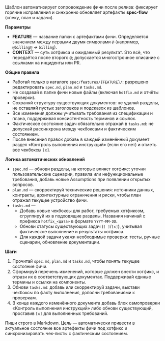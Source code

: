 <!-- spec-flow: хотфикс фичи -->

Шаблон автоматизирует сопровождение фичи после релиза: фиксирует горячие исправления и синхронно обновляет артефакты **spec-flow** (спеку, план и задачи).

**Параметры**

- **FEATURE** — название папки с артефактами фичи. Определяется значением между первыми двумя символами `@` (например, `@billing@` → `billing`).
- **CONTEXT** — суть хотфикса и ожидаемый результат. Это всё, что передаётся после второго `@`; допускается многострочное описание с ссылками на инциденты или PR.

**Общие правила**

- Работай только в каталоге `spec/features/{FEATURE}/`: разрешено редактировать `spec.md`, `plan.md` и `tasks.md`.
- Не создавай в папке фичи новые файлы (включая `hotfix.md` и отчёты проверки).
- Сохраняй структуру существующих документов: не удаляй разделы, не оставляй пустых заголовков и подсказок из шаблонов.
- Все изменения должны учитывать требования из спецификации и плана, поддерживая консистентность терминов и ссылок.
- Фактическое состояние задач обязательно отражай в `tasks.md`: не допускай рассинхрона между чекбоксами и фактическим состоянием.
- После внесения правок добавь в каждый изменённый документ раздел «Контроль выполнения инструкций» (если его нет) и отметь все чекбоксы `[x]`.

**Логика автоматических обновлений**

- `spec.md` — обнови разделы, на которые влияет хотфикс: уточни пользовательские сценарии, правила или нефункциональные требования, добавь новые Assumptions при появлении открытых вопросов.
- `plan.md` — скорректируй технические решения: источники данных, контракты, архитектурные ограничения и риски, чтобы план отражал текущее устройство фичи.
- `tasks.md` —
  - Добавь новые чекбоксы для работ, требуемых хотфиксом, сгруппируй их в подходящие разделы. Названия начинай с префикса `hotfix_<дата>` в формате `YYYY-MM-DD`.
  - Обнови статусы существующих задач (`[ ]`/`[x]`), учитывая фактическое выполнение и результаты хотфикса.
  - Для каждой задачи укажи необходимые проверки: тесты, ручные сценарии, обновление документации.

**Шаги**

1. Прочитай `spec.md`, `plan.md` и `tasks.md`, чтобы понять текущее состояние фичи.
2. Сформируй перечень изменений, которые должен внести хотфикс, и отрази их в соответствующих документах. Поддерживай единые термины и ссылки на компоненты.
3. Обнови `tasks.md`: добавь или скорректируй задачи, выстави чекбоксы по факту выполнения, дополни требованиями к проверкам.
4. В конце каждого изменённого документа добавь блок самопроверки «Контроль выполнения инструкций» либо обнови существующий, проставив `[x]` для выполненных требований.

Пиши строго в Markdown. Цель — автоматически привести в актуальное состояние все артефакты фичи под хотфикс и синхронизировать чек-листы с фактическим состоянием.
